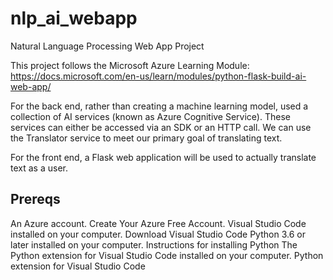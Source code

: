 # nlp_ai_webapp
Natural Language Processing Web App Project

This project follows the Microsoft Azure Learning Module: https://docs.microsoft.com/en-us/learn/modules/python-flask-build-ai-web-app/

For the back end, rather than creating a machine learning model, used a collection of AI services (known as Azure Cognitive Service). These services can either be accessed via an SDK or an HTTP call. We can use the Translator service to meet our primary goal of translating text.

For the front end, a Flask web application will be used to actually translate text as a user.


## Prereqs
An Azure account. Create Your Azure Free Account.
Visual Studio Code installed on your computer. Download Visual Studio Code
Python 3.6 or later installed on your computer. Instructions for installing Python
The Python extension for Visual Studio Code installed on your computer. Python extension for Visual Studio Code

